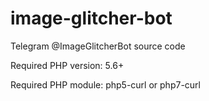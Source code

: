 # image-glitcher-bot
Telegram @ImageGlitcherBot source code

Required PHP version: 5.6+

Required PHP module: php5-curl or php7-curl
